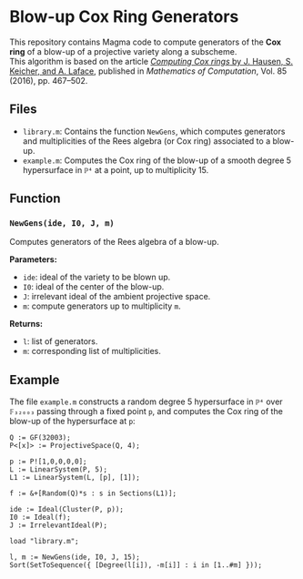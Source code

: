 # Blow-up Cox Ring Generators

This repository contains Magma code to compute generators of the **Cox ring** of a blow-up of a projective variety along a subscheme.  
This algorithm is based on the article [*Computing Cox rings* by J. Hausen, S. Keicher, and A. Laface](https://doi.org/10.1090/mcom/2989), published in *Mathematics of Computation*, Vol. 85 (2016), pp. 467–502.

## Files

- `library.m`: Contains the function `NewGens`, which computes generators and multiplicities of the Rees algebra (or Cox ring) associated to a blow-up.
- `example.m`: Computes the Cox ring of the blow-up of a smooth degree 5 hypersurface in `ℙ⁴` at a point, up to multiplicity 15.

## Function

### `NewGens(ide, I0, J, m)`

Computes generators of the Rees algebra of a blow-up.

**Parameters:**
- `ide`: ideal of the variety to be blown up.
- `I0`: ideal of the center of the blow-up.
- `J`: irrelevant ideal of the ambient projective space.
- `m`: compute generators up to multiplicity `m`.

**Returns:**
- `l`: list of generators.
- `m`: corresponding list of multiplicities.

## Example

The file `example.m` constructs a random degree 5 hypersurface in `ℙ⁴` over `𝔽₃₂₀₀₃` passing through a fixed point `p`, and computes the Cox ring of the blow-up of the hypersurface at `p`:

```magma
Q := GF(32003);
P<[x]> := ProjectiveSpace(Q, 4);

p := P![1,0,0,0,0];
L := LinearSystem(P, 5);
L1 := LinearSystem(L, [p], [1]);

f := &+[Random(Q)*s : s in Sections(L1)];

ide := Ideal(Cluster(P, p));
I0 := Ideal(f);
J := IrrelevantIdeal(P);

load "library.m";

l, m := NewGens(ide, I0, J, 15);
Sort(SetToSequence({ [Degree(l[i]), -m[i]] : i in [1..#m] }));
